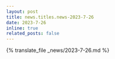 ```yaml
---
layout: post
title: news.titles.news-2023-7-26
date: 2023-7-26
inline: true
related_posts: false
---
```


{% translate_file _news/2023-7-26.md %}
